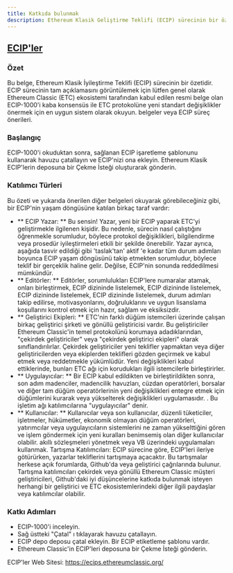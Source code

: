 ```yaml
---
title: Katkıda bulunmak
description: Ethereum Klasik Geliştirme Teklifi (ECIP) sürecinin bir özeti
---
```


## [ECIP'ler](https://ecips.ethereumclassic.org/)

### Özet

Bu belge, Ethereum Klasik İyileştirme Teklifi (ECIP) sürecinin bir özetidir. ECIP sürecinin tam açıklamasını görüntülemek için lütfen genel olarak Ethereum Classic (ETC) ekosistemi tarafından kabul edilen resmi belge olan ECIP-1000'i kaba konsensüs ile ETC protokolüne yeni standart değişiklikler önermek için en uygun sistem olarak okuyun. belgeler veya ECIP süreç önerileri.
### Başlangıç

ECIP-1000'i okuduktan sonra, sağlanan ECIP işaretleme şablonunu kullanarak havuzu çatallayın ve ECIP'nizi ona ekleyin. Ethereum Klasik ECIP'lerin deposuna bir Çekme İsteği oluşturarak gönderin.

### Katılımcı Türleri

Bu özeti ve yukarıda önerilen diğer belgeleri okuyarak görebileceğiniz gibi, bir ECIP'nin yaşam döngüsüne katılan birkaç taraf vardır:

* ** ECIP Yazar: ** Bu sensin! Yazar, yeni bir ECIP yaparak ETC'yi geliştirmekle ilgilenen kişidir. Bu nedenle, sürecin nasıl çalıştığını öğrenmekle sorumludur, böylece protokol değişiklikleri, bilgilendirme veya prosedür iyileştirmeleri etkili bir şekilde önerebilir. Yazar ayrıca, aşağıda tasvir edildiği gibi 'taslak'tan' aktif 'e kadar tüm durum adımları boyunca ECIP yaşam döngüsünü takip etmekten sorumludur, böylece teklif bir gerçeklik haline gelir. Değilse, ECIP'nin sonunda reddedilmesi mümkündür.
* ** Editörler: ** Editörler, sorumlulukları ECIP'lere numaralar atamak, onları birleştirmek, ECIP dizininde listelemek, ECIP dizininde listelemek, ECIP dizininde listelemek, ECIP dizininde listelemek, durum adımları takip edilirse, motivasyonlarını, doğruluklarını ve uygun lisanslama koşullarını kontrol etmek için hazır, sağlam ve eksiksizdir.
* ** Geliştirici Ekipleri: ** ETC'nin farklı düğüm istemcileri üzerinde çalışan birkaç geliştirici şirketi ve gönüllü geliştiricisi vardır. Bu geliştiriciler Ethereum Classic'in temel protokolünü korumaya adadıklarından, "çekirdek geliştiriciler" veya "çekirdek geliştirici ekipleri" olarak sınıflandırılırlar. Çekirdek geliştiriciler yeni teklifler yapmaktan veya diğer geliştiricilerden veya ekiplerden teklifleri gözden geçirmek ve kabul etmek veya reddetmekle yükümlüdür. Yeni değişiklikleri kabul ettiklerinde, bunları ETC ağı için korudukları ilgili istemcilerle birleştirirler.
* ** Uygulayıcılar: ** Bir ECIP kabul edildikten ve birleştirildikten sonra, son adım madenciler, madencilik havuzları, cüzdan operatörleri, borsalar ve diğer tam düğüm operatörlerinin yeni değişiklikleri entegre etmek için düğümlerini kurarak veya yükselterek değişiklikleri uygulamasıdır. . Bu işletim ağı katılımcılarına "uygulayıcılar" denir.
* ** Kullanıcılar: ** Kullanıcılar veya son kullanıcılar, düzenli tüketiciler, işletmeler, hükümetler, ekonomik olmayan düğüm operatörleri, yatırımcılar veya uygulayıcıların sistemlerini ne zaman yükselttiğini gören ve işlem göndermek için yeni kuralları benimsemiş olan diğer kullanıcılar olabilir. akıllı sözleşmeleri yönetmek veya VB üzerindeki uygulamaları kullanmak.
Tartışma Katılımcıları: ECIP sürecine göre, ECIP'leri ileriye götürürken, yazarlar tekliflerini tartışmaya açacaktır. Bu tartışmalar herkese açık forumlarda, Github'da veya geliştirici çağrılarında bulunur. Tartışma katılımcıları çekirdek veya gönüllü Ethereum Classic müşteri geliştiricileri, Github'daki iyi düşüncelerine katkıda bulunmak isteyen herhangi bir geliştirici ve ETC ekosistemlerindeki diğer ilgili paydaşlar veya katılımcılar olabilir.

### Katkı Adımları

* ECIP-1000'i inceleyin.
* Sağ üstteki "Çatal" ı tıklayarak havuzu çatallayın.
* ECIP depo deposu çatal ekleyin. Bir ECIP etiketleme şablonu vardır.
* Ethereum Classic'in ECIP'leri deposuna bir Çekme İsteği gönderin.

ECIP'ler Web Sitesi: https://ecips.ethereumclassic.org/
